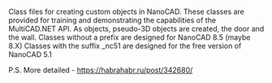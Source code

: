 Class files for creating custom objects in NanoCAD.
These classes are provided for training and demonstrating the capabilities of the MultiCAD.NET API.
As objects, pseudo-3D objects are created, the door and the wall.
Classes without a prefix are designed for NanoCAD 8.5 (maybe 8.X)
Classes with the suffix _nc51 are designed for the free version of NanoCAD 5.1

P.S. More detailed - https://habrahabr.ru/post/342680/
